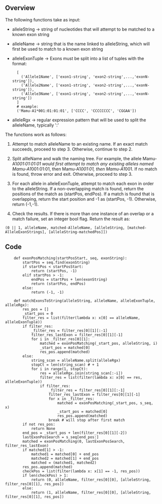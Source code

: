 ## Overview
The following functions take as input:
* alleleString -> string of nucleotides that will attempt to be matched to a known exon string
* alleleName -> string that is the name linked to alleleString, which will first be used to match to a known exon string
* alleleExonTuple -> Exons must be split into a list of tuples with the format:

        [
          ('Allele1Name', ['exon1-string', 'exon2-string',...,'exonN-string']),
          ('Allele2Name', ['exon1-string', 'exon2-string',...,'exonN-string']),
          ('Allele3Name', ['exon1-string', 'exon2-string',...,'exonN-string'])
        ]
        # example:
        ('Mamu-A1*001:01:01:01', ['CCCC', 'CCCCCCCC', 'CGGAA'])

* alleleRgx -> regular expression pattern that will be used to split the alleleName, typically ':'

The functions work as follows:

1) Attempt to match alleleName to an existing name. If an exact match succeeds, proceed to step 3. Otherwise, continue to step 2.

2) Split allleName and walk the naming tree.  For example, the allele Mamu-A1*001:01:01:01 would first attempt to match any existing alleles named Mamu-A1*001:01:01, then Mamu-A1*001:01, then Mamu-A1*001. If no match is found, throw error and exit. Otherwise, proceed to step 3.

3) For each allele in alleleExonTuple, attempt to match each exon in order to the alleleString. If a non-overlapping match is found, return the positions of the match as (startPos, endPos). If a match is found that is overlapping, return the start position and -1 as (startPos, -1). Otherwise, return (-1,-1).

4) Check the results. If there is more than one instance of an overlap or a match failure, set an integer bool flag. Return the result as:

`(0 || 1, alleleName, matched-AlleleName, [alleleString, [matched-AlleleExonStrings], [alleleString-matchedPos]])`

## Code

        def exonPosMatching(startPosStart, seq, exonString):
            startPos = seq.find(exonString)
            if startPos < startPosStart:
                return (startPos, -1)
            elif startPos > -1:
                endPos = startPos + len(exonString)
                return (startPos, endPos)
            else:
                return (-1, -1)

        def matchExonsToString(alleleString, alleleName, alleleExonTuple, alleleRgx):
            res_pos = []
            _start_pos = 0
            filter_res = list(filter(lambda x: x[0] == alleleName, alleleExonTuple))
            if filter_res:
                _filter_res = filter_res[0][1][:-1]
                filter_res_lastExon = filter_res[0][1][-1]
                for i in _filter_res[0][1]:
                    matched = exonPosMatching(_start_pos, alleleString, i)
                    _start_pos = matched[0]
                    res_pos.append(matched)
            else:
                string_scan = alleleName.split(alleleRgx)
                stopCt = len(string_scan) # + 1
                for i in range(1, stopCt):
                    res = alleleRgx.join(string_scan[:-i])
                    filter_res = list(filter(lambda x: x[0] == res, alleleExonTuple))
                    if filter_res:
                        _filter_res = filter_res[0][1][:-1]
                        filter_res_lastExon = filter_res[0][1][-1]
                        for x in _filter_res:
                            matched = exonPosMatching(_start_pos, s_seq, x)
                            _start_pos = matched[0]
                            res_pos.append(matched)
                        break # will stop after first match
            if not res_pos:
                return None
            end_pos = _start_pos + len(filter_res[0][1][-2])
            lastExonPosSearch = s_seq[end_pos:]
            matched = exonPosMatching(0, lastExonPosSearch, filter_res_lastExon)
            if matched[1] > -1:
                matched1 = matched[0] + end_pos
                matched2 = matched[1] + end_pos
                matched = (matched1, matched2)
            res_pos.append(matched)
            checkPos = list(filter(lambda x: x[1] == -1, res_pos))
            if len(checkPos) > 1:
                return (0, alleleName, filter_res[0][0], [alleleString, filter_res[0][1], res_pos])
            else:
                return (1, alleleName, filter_res[0][0], [alleleString, filter_res[0][1], res_pos])
